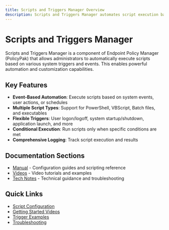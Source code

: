 ```yaml
---
title: Scripts and Triggers Manager Overview
description: Scripts and Triggers Manager automates script execution based on system events
---
```


# Scripts and Triggers Manager

Scripts and Triggers Manager is a component of Endpoint Policy Manager (PolicyPak) that allows administrators to automatically execute scripts based on various system triggers and events. This enables powerful automation and customization capabilities.

## Key Features

- **Event-Based Automation**: Execute scripts based on system events, user actions, or schedules
- **Multiple Script Types**: Support for PowerShell, VBScript, Batch files, and executables
- **Flexible Triggers**: User logon/logoff, system startup/shutdown, application launch, and more
- **Conditional Execution**: Run scripts only when specific conditions are met
- **Comprehensive Logging**: Track script execution and results

## Documentation Sections

- [Manual](manual/overview) - Configuration guides and scripting reference
- [Videos](videolearningcenter/videolearningcenter) - Video tutorials and examples
- [Tech Notes](knowledgebase/knowledgebase) - Technical guidance and troubleshooting

## Quick Links

- [Script Configuration](manual/configuration)
- [Getting Started Videos](videolearningcenter/gettingstarted)
- [Trigger Examples](videolearningcenter/triggersexamples)
- [Troubleshooting](knowledgebase/troubleshooting)
